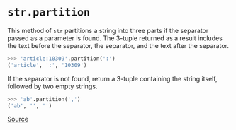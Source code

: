 # `str.partition`

This method of `str` partitions a string into three parts if the separator passed as a parameter is found.
The 3-tuple returned as a result includes the text before the separator, the separator, and the text after the separator.

```python
>>> 'article:10309'.partition(':')
('article', ':', '10309')
```

If the separator is not found, return a 3-tuple containing the string itself, followed by two empty strings.

```python
>>> 'ab'.partition(',')
('ab', '', '')
```

[Source](https://docs.python.org/3/library/stdtypes.html#str.partition)
